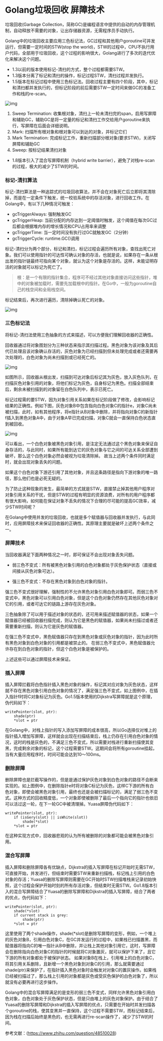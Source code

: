 # Golang垃圾回收 屏障技术

垃圾回收(Garbage Collection，简称GC)是编程语言中提供的自动的内存管理机制，自动释放不需要的对象，让出存储器资源，无需程序员手动执行。

Golang中的垃圾回收主要应用三色标记法，GC过程和其他用户goroutine可并发运行，但需要一定时间的STW(stop the world)，STW的过程中，CPU不执行用户代码，全部用于垃圾回收，这个过程的影响很大，Golang进行了多次的迭代优化来解决这个问题。

- 1.3以前的版本使用标记-清扫的方式，整个过程都需要STW。
- 1.3版本分离了标记和清扫的操作，标记过程STW，清扫过程并发执行。
- 1.5版本在标记过程中使用三色标记法。回收过程主要有四个阶段，其中，标记和清扫都并发执行的，但标记阶段的前后需要STW一定时间来做GC的准备工作和栈的re-scan。

![img](assets/v2-ed600e255367b30af1c489131357eadc_hd.jpg)

1.  Sweep Termination: 收集根对象，清扫上一轮未清扫完的span，启用写屏障和辅助GC，辅助GC是将一定量的标记和清扫工作交给用户goroutine来执行，写屏障在后面会详细说明。
2.  Mark: 扫描所有根对象和根对象可以到达的对象，并标记它们
3.  Mark Termination: 完成标记工作，重新扫描部分根对象(要求STW)，关闭写屏障和辅助GC
4.  Sweep: 按标记结果清扫对象

- 1.8版本引入了混合写屏障机制（hybrid write barrier），避免了对栈re-scan的过程，极大的减少了STW的时间。

### 标记-清扫算法

标记-清扫算法是一种追踪式的垃圾回收算法，并不会在对象死亡后立即将其清除掉，而是在一定条件下触发，统一校验系统中的存活对象，进行回收工作。在Golang中，有以下几种情况可触发：

- gcTriggerAlways: 强制触发GC
- gcTriggerHeap: 当前分配的内存达到一定阈值时触发，这个阈值在每次GC过后都会根据堆内存的增长情况和CPU占用率来调整
- gcTriggerTime: 当一定时间没有执行过GC就触发GC（2分钟）
- gcTriggerCycle: runtime.GC()调用

标记-清扫分为两个部分，标记和清扫，标记过程会遍历所有对象，查找出死亡对象。我们可以使用指针的可达性可确认对象的存活，也就是说，如果存在一条从根出发的指针链最终可指向某个对象，就认为这个对象是存活的。这样，未能证明存活的对象就可以标记为死亡了。

> 根：是一个有限的指针集合，程序可不经过其他对象直接访问这些指针，堆中的对象被加载时，需要先加载根中的指针。在Go中，一般为goroutine自己的栈空间和全局栈空间。

标记结束后，再次进行遍历，清除掉确认死亡的对象。



![img](assets/v2-18defbd05ce6696c1355dc7de069de1d_b.jpg)



### 三色标记法

将标记-清扫法使用三色抽象的方式来描述，可以方便我们理解回收器的正确性。

回收器通过将对象图划分为三种状态来指示其扫描过程。黑色对象为该对象及其后代已处理且该对象确认存活的，灰色对象为已经扫描到但未处理完成或者还需要再次处理的，白色对象为尚未扫描到或已经死亡的。



![img](assets/v2-5fe8ea45e2518ca19cfeb31558160fb1_b.jpg)



如图所示，回收器从根出发，扫描到可达对象后标记其为灰色，放入灰色队列，在扫描灰色对象引用的对象，将他们标记为灰色，自身标记为黑色。扫描全部结束后，剩余未被扫描到的对象留在白色队列中，表示已死亡。

标记过程需的要STW，因为对象引用关系如果在标记阶段做了修改，会影响标记结果的正确性。例如下图，灰色对象B中包含指向白色对象C的指针e，对象C尚未被扫描，此时，如有其他程序，将e指针从B对象中删除，并将指向对象C的新指针f插入到黑色对象A中，由于对象A早已完成扫描，对象C就会一直保持白色状态直到被回收。

![img](assets/v2-be47f647bc1521f1d6c2d7a886560abc_hd.jpg)



可以看出，一个白色对象被黑色对象引用，是注定无法通过这个黑色对象来保证自身存活的，与此同时，如果所有能到达它的灰色对象与它之间的可达关系全部遭到破坏，那么这个白色对象必然会被视为垃圾清除掉。 故当上述两个条件同时满足时，就会出现对象丢失的问题。

如果这个白色对象下游还引用了其他对象，并且这条路径是指向下游对象的唯一路径，那么他们也是必死无疑的。

为了防止这种现象的发生，最简单的方式就是STW，直接禁止掉其他用户程序对对象引用关系的干扰，但是STW的过程有明显的资源浪费，对所有的用户程序都有很大影响，如何能在保证对象不丢失的情况下合理的尽可能的提高GC效率，减少STW时间呢？

在Golang中使用并发的垃圾回收，也就是多个赋值器与回收器并发执行，与此同时，应用屏障技术来保证回收器的正确性。其原理主要就是破坏上述两个条件之一。

### 屏障技术

当回收器满足下面两种情况之一时，即可保证不会出现对象丢失问题。

- 弱三色不变式：所有被黑色对象引用的白色对象都处于灰色保护状态（直接或间接从灰色对象可达）。

- 强三色不变式：不存在黑色对象到白色对象的指针。

强三色不变式很好理解，强制性的不允许黑色对象引用白色对象即可。而弱三色不变式中，黑色对象可以引用白色对象，但是这个白色对象仍然存在其他灰色对象对它的引用，或者可达它的链路上游存在灰色对象。

三色抽象除了可以用于描述对象的状态的，还可用来描述赋值器的状态，如果一个赋值器已经被回收器扫描完成，则认为它是黑色的赋值器，如果尚未扫描过或者还需要重新扫描，则认为它是灰色的赋值器。

在强三色不变式中，黑色赋值器只存在到黑色对象或灰色对象的指针，因为此时所有黑色对象到白色对象的引用都是被禁止的。 在弱三色不变式中，黑色赋值器允许存在到白色对象的指针，但这个白色对象是被保护的。

上述这些可以通过屏障技术来保证。

### 插入屏障

插入屏障拦截将白色指针插入黑色对象的操作，标记其对应对象为灰色状态，这样就不存在黑色对象引用白色对象的情况了，满足强三色不变式，如上图例中，在插入指针f时将C对象标记为灰色。Go1.5版本使用的Dijkstra写屏障就是这个原理，伪代码如下：

```text
writePointer(slot, ptr):
    shade(ptr)
    *slot = ptr
```

在Golang中，对栈上指针的写入添加写屏障的成本很高，所以Go选择仅对堆上的指针插入增加写屏障，这样就会出现在扫描结束后，栈上仍存在引用白色对象的情况，这时的栈是灰色的，不满足三色不变式，所以需要对栈进行重新扫描使其变黑，完成剩余对象的标记，这个过程需要STW。这期间会将所有goroutine挂起，当有大量应用程序时，时间可能会达到10～100ms。

### 删除屏障

删除屏障也是拦截写操作的，但是是通过保护灰色对象到白色对象的路径不会断来实现的。如上图例中，在删除指针e时将对象C标记为灰色，这样C下游的所有白色对象，即使会被黑色对象引用，最终也还是会被扫描标记的，满足了弱三色不变式。这种方式的回收精度低，一个对象即使被删除了最后一个指向它的指针也依旧可以活过这一轮，在下一轮GC中被清理掉。Yuasa屏障伪代码如下：

```text
writePointer(slot, ptr):
    if (isGery(slot) || isWhite(slot))
        shade(*slot)
    *slot = ptr
```

在这种实现方式中，回收器悲观的认为所有被删除的对象都可能会被黑色对象引用。

### 混合写屏障

插入屏障和删除屏障各有优缺点，Dijkstra的插入写屏障在标记开始时无需STW，可直接开始，并发进行，但结束时需要STW来重新扫描栈，标记栈上引用的白色对象的存活；Yuasa的删除写屏障则需要在GC开始时STW扫描堆栈来记录初始快照，这个过程会保护开始时刻的所有存活对象，但结束时无需STW。Go1.8版本引入的混合写屏障结合了Yuasa的删除写屏障和Dijkstra的插入写屏障，结合了两者的优点，伪代码如下：

```text
writePointer(slot, ptr):
    shade(*slot)
    if current stack is grey:
        shade(ptr)
    *slot = ptr
```

这里使用了两个shade操作，shade(*slot)是删除写屏障的变形，例如，一个堆上的灰色对象B，引用白色对象C，在GC并发运行的过程中，如果栈已扫描置黑，而赋值器将指向C的唯一指针从B中删除，并让栈上其他对象引用它，这时，写屏障会在删除指向白色对象C的指针的时候就将C对象置灰，就可以保护下来了，且它下游的所有对象都处于被保护状态。 如果对象B在栈上，引用堆上的白色对象C，将其引用关系删除，且新增一个黑色对象到对象C的引用，那么就需要通过shade(ptr)来保护了，在指针插入黑色对象时会触发对对象C的置灰操作。如果栈已经被扫描过了，那么栈上引用的对象都是灰色或受灰色保护的白色对象了，所以就没有必要再进行这步操作。

Golang中的混合写屏障满足的是变形的弱三色不变式，同样允许黑色对象引用白色对象，白色对象处于灰色保护状态，但是只由堆上的灰色对象保护。由于结合了Yuasa的删除写屏障和Dijkstra的插入写屏障的优点，只需要在开始时并发扫描各个goroutine的栈，使其变黑并一直保持，这个过程不需要STW，而标记结束后，因为栈在扫描后始终是黑色的，也无需再进行re-scan操作了，减少了STW的时间。



参考文献：(https://www.zhihu.com/question/48510028)